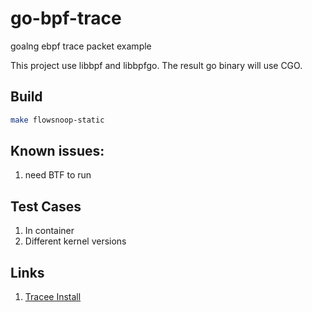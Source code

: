 # go-bpf-trace
goalng ebpf trace packet example

This project use libbpf and libbpfgo. The result go binary will use CGO.



## Build

```bash
make flowsnoop-static
```


## Known issues:

1. need BTF to run


## Test Cases
1. In container
2. Different kernel versions



## Links
1. [Tracee Install](https://aquasecurity.github.io/tracee/dev/install/prerequisites/)
